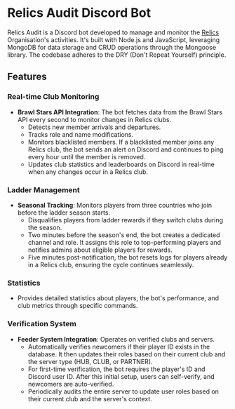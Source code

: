 # Relics Audit Discord Bot

Relics Audit is a Discord bot developed to manage and monitor the [Relics](https://twitter.com/@relics_global) Organisation's activities. It's built with Node.js and JavaScript, leveraging MongoDB for data storage and CRUD operations through the Mongoose library. The codebase adheres to the DRY (Don't Repeat Yourself) principle.

## Features

### Real-time Club Monitoring
- **Brawl Stars API Integration**: The bot fetches data from the Brawl Stars API every second to monitor changes in Relics clubs.
  - Detects new member arrivals and departures.
  - Tracks role and name modifications.
  - Monitors blacklisted members. If a blacklisted member joins any Relics club, the bot sends an alert on Discord and continues to ping every hour until the member is removed.
  - Updates club statistics and leaderboards on Discord in real-time when any changes occur in a Relics club.

### Ladder Management
- **Seasonal Tracking**: Monitors players from three countries who join before the ladder season starts.
  - Disqualifies players from ladder rewards if they switch clubs during the season.
  - Two minutes before the season's end, the bot creates a dedicated channel and role. It assigns this role to top-performing players and notifies admins about eligible players for rewards.
  - Five minutes post-notification, the bot resets logs for players already in a Relics club, ensuring the cycle continues seamlessly.

### Statistics
- Provides detailed statistics about players, the bot's performance, and club metrics through specific commands.

### Verification System
- **Feeder System Integration**: Operates on verified clubs and servers.
  - Automatically verifies newcomers if their player ID exists in the database. It then updates their roles based on their current club and the server type (HUB, CLUB, or PARTNER).
  - For first-time verification, the bot requires the player's ID and Discord user ID. After this initial setup, users can self-verify, and newcomers are auto-verified.
  - Periodically audits the entire server to update user roles based on their current club and the server's context.
